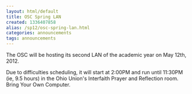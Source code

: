 ```yaml
---
layout: html/default
title: OSC Spring LAN
created: 1336407858
alias: /sp12/osc-spring-lan.html
categories: announcements
tags: announcements
---
```

The OSC will be hosting its second LAN of the academic year on May 12th, 2012.

Due to difficulties scheduling, it will start at 2:00PM and run until 11:30PM (ie, 9.5 hours) in the Ohio Union's Interfaith Prayer and Reflection room.  Bring Your Own Computer.
